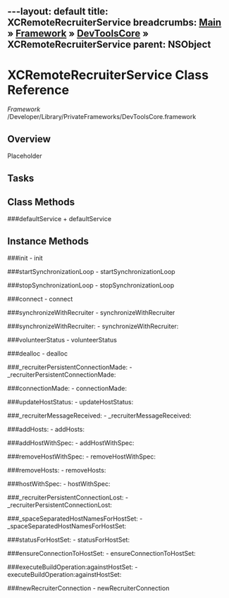 ---layout: default
title: XCRemoteRecruiterService
breadcrumbs: <a href="/index.html">Main</a> &raquo; <a href="/Frameworks.html">Framework</a> &raquo; <a href="/Frameworks/DevToolsCore.html">DevToolsCore</a> &raquo; XCRemoteRecruiterService
parent: NSObject 
---
# XCRemoteRecruiterService Class Reference

*Framework* /Developer/Library/PrivateFrameworks/DevToolsCore.framework

## Overview

Placeholder

## Tasks

## Class Methods

<a name="+defaultService"></a>
###defaultService
    + defaultService

## Instance Methods

<a name="-init"></a>
###init
    - init

<a name="-startSynchronizationLoop"></a>
###startSynchronizationLoop
    - startSynchronizationLoop

<a name="-stopSynchronizationLoop"></a>
###stopSynchronizationLoop
    - stopSynchronizationLoop

<a name="-connect"></a>
###connect
    - connect

<a name="-synchronizeWithRecruiter"></a>
###synchronizeWithRecruiter
    - synchronizeWithRecruiter

<a name="-synchronizeWithRecruiter:"></a>
###synchronizeWithRecruiter:
    - synchronizeWithRecruiter:

<a name="-volunteerStatus"></a>
###volunteerStatus
    - volunteerStatus

<a name="-dealloc"></a>
###dealloc
    - dealloc

<a name="-_recruiterPersistentConnectionMade:"></a>
###_recruiterPersistentConnectionMade:
    - _recruiterPersistentConnectionMade:

<a name="-connectionMade:"></a>
###connectionMade:
    - connectionMade:

<a name="-updateHostStatus:"></a>
###updateHostStatus:
    - updateHostStatus:

<a name="-_recruiterMessageReceived:"></a>
###_recruiterMessageReceived:
    - _recruiterMessageReceived:

<a name="-addHosts:"></a>
###addHosts:
    - addHosts:

<a name="-addHostWithSpec:"></a>
###addHostWithSpec:
    - addHostWithSpec:

<a name="-removeHostWithSpec:"></a>
###removeHostWithSpec:
    - removeHostWithSpec:

<a name="-removeHosts:"></a>
###removeHosts:
    - removeHosts:

<a name="-hostWithSpec:"></a>
###hostWithSpec:
    - hostWithSpec:

<a name="-_recruiterPersistentConnectionLost:"></a>
###_recruiterPersistentConnectionLost:
    - _recruiterPersistentConnectionLost:

<a name="-_spaceSeparatedHostNamesForHostSet:"></a>
###_spaceSeparatedHostNamesForHostSet:
    - _spaceSeparatedHostNamesForHostSet:

<a name="-statusForHostSet:"></a>
###statusForHostSet:
    - statusForHostSet:

<a name="-ensureConnectionToHostSet:"></a>
###ensureConnectionToHostSet:
    - ensureConnectionToHostSet:

<a name="-executeBuildOperation:againstHostSet:"></a>
###executeBuildOperation:againstHostSet:
    - executeBuildOperation:againstHostSet:

<a name="-newRecruiterConnection"></a>
###newRecruiterConnection
    - newRecruiterConnection

